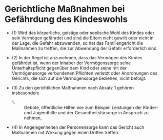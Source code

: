 # Gerichtliche Maßnahmen bei Gefährdung des Kindeswohls

- (1) Wird das körperliche, geistige oder seelische Wohl des Kindes oder sein Vermögen gefährdet und sind die Eltern nicht gewillt oder nicht in der Lage, die Gefahr abzuwenden, so hat das Familiengericht die Maßnahmen zu treffen, die zur Abwendung der Gefahr erforderlich sind.

- (2) In der Regel ist anzunehmen, dass das Vermögen des Kindes gefährdet ist, wenn der Inhaber der Vermögenssorge seine Unterhaltspflicht gegenüber dem Kind oder seine mit der Vermögenssorge verbundenen Pflichten verletzt oder Anordnungen des Gerichts, die sich auf die Vermögenssorge beziehen, nicht befolgt.

- (3) Zu den gerichtlichen Maßnahmen nach Absatz 1 gehören insbesondere <dl style="font-weight:normal;font-style:normal;text-decoration:none;"><dt>1.</dt><dd style="font-weight:normal;font-style:normal;text-decoration:none;"><div>Gebote, öffentliche Hilfen wie zum Beispiel Leistungen der Kinder- und Jugendhilfe und der Gesundheitsfürsorge in Anspruch zu nehmen,

- (4) In Angelegenheiten der Personensorge kann das Gericht auch Maßnahmen mit Wirkung gegen einen Dritten treffen.

